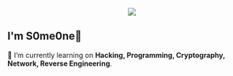 
<p align="center">
  <img src="https://capsule-render.vercel.app/api?type=rounded&height=300&color=gradient&text=Hello%20There%20%20!&section=header&reversal=false"/>
</p>

## I'm S0me0ne👋
🌱 I’m currently learning on **Hacking, Programming, Cryptography, Network, Reverse Engineering**.
<!--

- 🔭 I’m currently working on ...
- 🌱 I’m currently learning ...
- 👯 I’m looking to collaborate on ...
- 🤔 I’m looking for help with ...
- 💬 Ask me about ...
- 📫 How to reach me: ...
- 😄 Pronouns: ...
- ⚡ Fun fact: ...
-->
